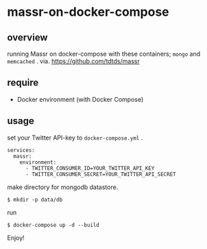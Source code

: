 # massr-on-docker-compose

## overview

running Massr on docker-compose with these containers; `mongo` and `memcached` .
via. https://github.com/tdtds/massr

## require

- Docker environment (with Docker Compose)

## usage

set your Twitter API-key to `docker-compose.yml` .

```
services:
  massr:
    environment:
      - TWITTER_CONSUMER_ID=YOUR_TWITTER_API_KEY
      - TWITTER_CONSUMER_SECRET=YOUR_TWITTER_API_SECRET
```

make directory for mongodb datastore.

```
$ mkdir -p data/db
```

run

```
$ docker-compose up -d --build
```

Enjoy!
